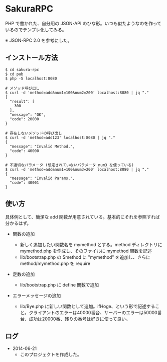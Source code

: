 # SakuraRPC

PHP で書かれた、自分用の JSON-API のひな形。いつも似たようなのを作っているのでテンプレ化してみる。

※ JSON-RPC 2.0 を参考にした。

## インストール方法

~~~
$ cd sakura-rpc
$ cd pub
$ php -S localhost:8080

# メソッド呼び出し
$ curl -d 'method=add&num1=100&num2=200' localhost:8080 | jq "."
{
  "result": [
    300
  ],
  "message": "OK",
  "code": 20000
}

# 存在しないメソッドの呼び出し
$ curl -d 'method=add123' localhost:8080 | jq "."
{
  "message": "Invalid Method.",
  "code": 40000
}

# 不適切なパラメータ (想定されていないパラメータ num3 を使っている)
$ curl -d 'method=add&num1=100&num3=200' localhost:8080 | jq "."
{
  "message": "Invalid Params.",
  "code": 40001
}
~~~

## 使い方

具体例として、簡潔な add 関数が用意されている。基本的にそれを参照すれば分かるはず。

- 関数の追加

  - 新しく追加したい関数名を mymethod とする。method ディレクトリに mymethod.php を作成し、そのファイルに mymethod 関数を記述
  - lib/bootstrap.php の $method に "mymethod" を追加し、さらに method/mymethod.php を require

- 定数の追加
  - lib/bootstrap.php に define 関数で追加

- エラーメッセージの追加
  - lib/Bye.php に新しい関数として追加。ifHoge、という形で記述すること。クライアントのエラーは40000番台、サーバーのエラーは50000番台、成功は20000番、残りの番号は好きに使って良い。

## ログ

- 2014-06-21
  - このプロジェクトを作成した。
